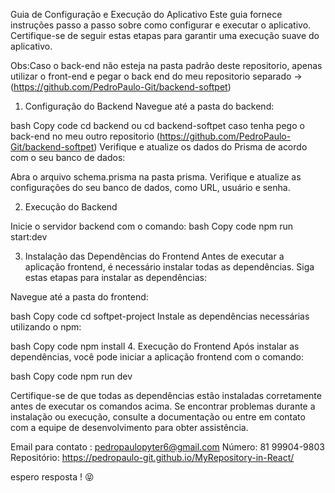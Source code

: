 Guia de Configuração e Execução do Aplicativo
Este guia fornece instruções passo a passo sobre como configurar e executar o aplicativo. Certifique-se de seguir estas etapas para garantir uma execução suave do aplicativo.

Obs:Caso o back-end não esteja na pasta padrão deste repositorio, apenas utilizar o front-end e pegar o back end do meu repositorio separado -> (https://github.com/PedroPaulo-Git/backend-softpet)


1. Configuração do Backend
Navegue até a pasta do backend:

bash
Copy code
cd backend ou cd backend-softpet caso tenha pego o back-end no meu outro repositorio (https://github.com/PedroPaulo-Git/backend-softpet)
Verifique e atualize os dados do Prisma de acordo com o seu banco de dados:

Abra o arquivo schema.prisma na pasta prisma.
Verifique e atualize as configurações do seu banco de dados, como URL, usuário e senha.

2. Execução do Backend
   
Inicie o servidor backend com o comando:
bash
Copy code
npm run start:dev

3. Instalação das Dependências do Frontend
Antes de executar a aplicação frontend, é necessário instalar todas as dependências. Siga estas etapas para instalar as dependências:

Navegue até a pasta do frontend:

bash
Copy code
cd softpet-project
Instale as dependências necessárias utilizando o npm:

bash
Copy code
npm install
4. Execução do Frontend
Após instalar as dependências, você pode iniciar a aplicação frontend com o comando:

bash
Copy code
npm run dev

Certifique-se de que todas as dependências estão instaladas corretamente antes de executar os comandos acima. Se encontrar problemas durante a instalação ou execução, consulte a documentação ou entre em contato com a equipe de desenvolvimento para obter assistência.


Email para contato : pedropaulopyter6@gmail.com
Número: 81 99904-9803
Repositório: https://pedropaulo-git.github.io/MyRepository-in-React/

espero resposta ! 😝 
